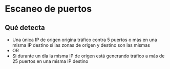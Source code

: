 # Escaneo de puertos

## Qué detecta
* Una única IP de origen origina tráfico contra 5 puertos o más en una misma IP destino si las zonas de origen y destino son las mismas
* OR
* Si durante un día la misma IP de origen está generando tráfico a más de 25 puertos en una misma IP destino

